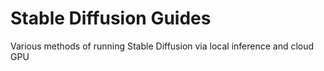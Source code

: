 # Stable Diffusion Guides
Various methods of running Stable Diffusion via local inference and cloud GPU
